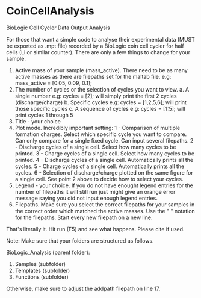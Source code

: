 # CoinCellAnalysis
BioLogic Cell Cycler Data Output Analysis

For those that want a simple code to analyse their experimental data (MUST be exported as .mpt file) recorded by a BioLogic coin cell cycler for half cells (Li or similar counter).
There are only a few things to change for your sample.

1. Active mass of your sample (mass_active). There need to be as many active masses as there are filepaths set for the maltab file. 
    e.g: mass_active = [0.05, 0.09, 0.1];
2. The number of cycles or the selection of cycles you want to view. 
    a. A single number e.g: cycles = [2]; will simply print the first 2 cycles (discharge/charge)
    b. Specific cycles e.g: cycles = [1,2,5,6]; will print those specific cycles 
    c. A sequence of cycles e.g: cycles = [1:5]; will print cycles 1 through 5
3. Title - your choice
4. Plot mode. Incredibly important setting:
    1 - Comparison of multiple formation charges. Select which specific cycle you want to compare. Can only compare for a single fixed cycle. Can input several filepaths.
    2 - Discharge cycles of a single cell. Select how many cycles to be printed.
    3 - Charge cycles of a single cell. Select how many cycles to be printed.
    4 - Discharge cycles of a single cell. Automatically prints all the cycles.
    5 - Charge cycles of a single cell. Automatically prints all the cycles.
    6 - Selection of discharge/charge plotted on the same figure for a single cell. See point 2 above to decide how to select your cycles. 
5. Legend - your choice. If you do not have enought legend entries for the number of filepaths it will still run just might give an orange error message saying you did not input enough legend entries. 
6. Filepaths. Make sure you select the correct filepaths for your samples in the correct order which matched the active masses. Use the " " notation for the filepaths. Start every new filepath on a new line. 

That's literally it. Hit run (F5) and see what happens. 
Please cite if used. 

Note: Make sure that your folders are structured as follows.

BioLogic_Analysis (parent folder):
  1. Samples (subfolder)
  2. Templates (subfolder)
  3. Functions (subfolder)
  
  
Otherwise, make sure to adjust the addpath filepath on line 17.
